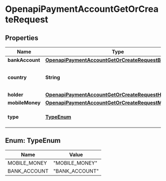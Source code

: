 

# OpenapiPaymentAccountGetOrCreateRequest


## Properties

| Name | Type | Description | Notes |
|------------ | ------------- | ------------- | -------------|
|**bankAccount** | [**OpenapiPaymentAccountGetOrCreateRequestBankAccount**](OpenapiPaymentAccountGetOrCreateRequestBankAccount.md) |  |  [optional] |
|**country** | **String** | &lt;span style&#x3D;\&quot;color:#e95f6a;\&quot;&gt;required&lt;/span&gt;  The ISO 3166 alpha-2 country code in which the payment account is registered. |  [optional] |
|**holder** | [**OpenapiPaymentAccountGetOrCreateRequestHolder**](OpenapiPaymentAccountGetOrCreateRequestHolder.md) |  |  [optional] |
|**mobileMoney** | [**OpenapiPaymentAccountGetOrCreateRequestMobileMoney**](OpenapiPaymentAccountGetOrCreateRequestMobileMoney.md) |  |  [optional] |
|**type** | [**TypeEnum**](#TypeEnum) | &lt;span style&#x3D;\&quot;color:#e95f6a;\&quot;&gt;required&lt;/span&gt;  Either &#x60;MOBILE_MONEY&#x60; or &#x60;BANK_ACCOUNT&#x60; |  [optional] |



## Enum: TypeEnum

| Name | Value |
|---- | -----|
| MOBILE_MONEY | &quot;MOBILE_MONEY&quot; |
| BANK_ACCOUNT | &quot;BANK_ACCOUNT&quot; |



